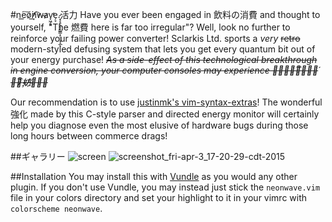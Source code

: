 #ne͟͠o̷͘̕ņ̸̕͟͡w̴a̷v̙͖̗͓̕e͏̗̞.̷͏͙͔̥͉̖̗̳͇͙̠̠͓̝̲ͅ活力
Have you ever been engaged in 飲料の消費 and thought to yourself, "The 燃費 here is far too irregular"? Well, look no further to reinforce your failing power converter! Sclarkis Ltd. sports a *very* ~~retro~~ modern-styled defusing system that lets you get every quantum bit out of your energy purchase! *~~As a side-effect of this technological breakthrough in engine conversion, your computer consoles may experience 断̴続͏̢̡͞的̴̢́な̴̷̧̕͞妨҉̸̀害̴̵~~*


Our recommendation is to use [justinmk's vim-syntax-extras](https://github.com/justinmk/vim-syntax-extra)! The wonderful 強化 made by this C-style parser and directed energy monitor will certainly help you diagnose even the most elusive of hardware bugs during those long hours between commerce drags!


##ギャラリー
![screen](https://cloud.githubusercontent.com/assets/8389374/6989674/3b515d5e-da24-11e4-8b71-681ab6fadbdd.png)
![screenshot_fri-apr-3_17-20-29-cdt-2015](https://cloud.githubusercontent.com/assets/8389374/6989776/ce026796-da25-11e4-9d0f-0c535f1e7c40.png)

##Installation
You may install this with [Vundle](https://github.com/gmarik/Vundle.vim) as you would any other plugin. If you don't use Vundle, you may instead just stick the ```neonwave.vim``` file in your colors directory and set your highlight to it in your vimrc with ```colorscheme neonwave```.
